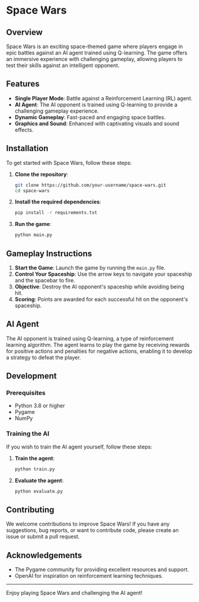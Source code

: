 # Space Wars

## Overview

Space Wars is an exciting space-themed game where players engage in epic battles against an AI agent trained using Q-learning. The game offers an immersive experience with challenging gameplay, allowing players to test their skills against an intelligent opponent.

## Features

- **Single Player Mode**: Battle against a Reinforcement Learning (RL) agent.
- **AI Agent**: The AI opponent is trained using Q-learning to provide a challenging gameplay experience.
- **Dynamic Gameplay**: Fast-paced and engaging space battles.
- **Graphics and Sound**: Enhanced with captivating visuals and sound effects.

## Installation

To get started with Space Wars, follow these steps:

1. **Clone the repository**:
    ```bash
    git clone https://github.com/your-username/space-wars.git
    cd space-wars
    ```

2. **Install the required dependencies**:
    ```bash
    pip install -r requirements.txt
    ```

3. **Run the game**:
    ```bash
    python main.py
    ```

## Gameplay Instructions

1. **Start the Game**: Launch the game by running the `main.py` file.
2. **Control Your Spaceship**: Use the arrow keys to navigate your spaceship and the spacebar to fire.
3. **Objective**: Destroy the AI opponent's spaceship while avoiding being hit.
4. **Scoring**: Points are awarded for each successful hit on the opponent's spaceship.

## AI Agent

The AI opponent is trained using Q-learning, a type of reinforcement learning algorithm. The agent learns to play the game by receiving rewards for positive actions and penalties for negative actions, enabling it to develop a strategy to defeat the player.

## Development

### Prerequisites

- Python 3.8 or higher
- Pygame
- NumPy

### Training the AI

If you wish to train the AI agent yourself, follow these steps:

1. **Train the agent**:
    ```bash
    python train.py
    ```

2. **Evaluate the agent**:
    ```bash
    python evaluate.py
    ```

## Contributing

We welcome contributions to improve Space Wars! If you have any suggestions, bug reports, or want to contribute code, please create an issue or submit a pull request.

## Acknowledgements

- The Pygame community for providing excellent resources and support.
- OpenAI for inspiration on reinforcement learning techniques.

---

Enjoy playing Space Wars and challenging the AI agent!
